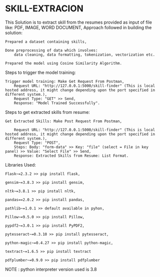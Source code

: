 # SKILL-EXTRACION
This Solution is to extract skill from the resumes provided as input of file like: PDF, IMAGE, WORD DOCUMENT,
Approach followed in building the solution:

    Prepared a dataset containing skills,

    Done preprocessing of data which involves:
        data cleaning, data formatting, tokenization, vectorization etc.

    Prepared the model using Cosine Similarity Algorithm.

Steps to trigger the model training:

    Trigger model training: Make Get Request From Postman,
        Request URL: "http://127.0.0.1:5000/skill-finder" (This is local hosted address, it might change depending upon the port specified in different system.),
        Request Type: "GET" >> Send,
        Response: "Model Trained Successfully".

Steps to get extracted skills from resume:

    Get Extracted Skills: Make Post Request From Postman,

        Request URL: "http://127.0.0.1:5000/skill-finder" (This is local hosted address, it might change depending upon the port specified in different system.),
        Request Type: "POST",
        Steps: Body: "form-data" >> Key: "file" (select = File in key panel) >> Value: "Select File" >> Send,
        Response: Extracted Skills from Resume: List Format. 


Libraries Used:

    Flask~=2.3.2 >> pip install flask,

    gensim~=3.8.3 >> pip install gensim,

    nltk~=3.8.1 >> pip install nltk,

    pandas==2.0.2 >> pip install pandas,

    pathlib~=1.0.1 >> default available in pyhon,

    Pillow~=9.5.0 >> pip install Pillow,

    pypdf2~=3.0.1 >> pip install PyPDF2,

    pytesseract~=0.3.10 >> pip install pytesseract,

    python-magic~=0.4.27 >> pip install python-magic,

    textract~=1.6.5 >> pip install textract
 
    pdfplumber~=0.9.0 >> pip install pdfplumber


NOTE : python interpreter version used is 3.8
